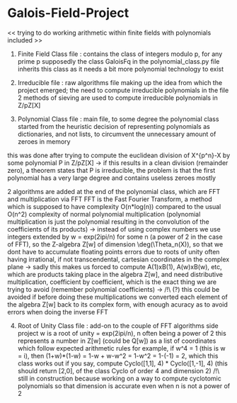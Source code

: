 # Galois-Field-Project
<< trying to do working arithmetic within finite fields with polynomials included >>

1. Finite Field Class file :
  contains the class of integers modulo p, for any prime p supposedly
  the class GaloisFq in the polynomial_class.py file inherits this class as it needs a bit more polynomial technology to exist

2. Irreducible file :
  raw algorithms file making up the idea from which the project emerged; the need to compute irreducible polynomials
  in the file 2 methods of sieving are used to compute irreducible polynomials in Z/pZ[X]

3. Polynomial Class file :
  main file, to some degree
  the polynomial class started from the heuristic decision of representing polynomials as dictionaries, and not lists, to circumvent the unnecessary amount of zeroes in memory
  
  this was done after trying to compute the euclidean division of X^{p^n}-X by some polynomial P in Z/pZ[X]
  -> if this results in a clean division (remainder zero), a theorem states that P is irreducible, the problem is that the first polynomial has a very large degree and contains useless zeroes mostly

  2 algorithms are added at the end of the polynomial class, which are FFT and multiplication via FFT
  FFT is the Fast Fourier Transform, a method which is supposed to have complexity O(n*log(n)) compared to the usual O(n^2) complexity of normal polynomial multiplication
  (polynomial multiplication is just the polynomial resulting in the convolution of the coefficients of its products)
  -> instead of using complex numbers we use integers extended by w = exp(2ipi/n) for some n (a power of 2 in the case of FFT), so the Z-algebra Z[w] of dimension \deg(\Theta_n(X)), so that we dont have to accumulate floating points errors due to roots of unity often having irrational, if not transcendental, cartesian coordinates in the complex plane
  -> sadly this makes us forced to compute A(1)xB(1), A(w)xB(w), etc, which are products taking place in the algebra Z[w], and need distributive multiplication, coefficient by coefficient, which is the exact thing we are trying to avoid (remember polynomial coefficients)
  -> /!\ (?) this could be avoided if before doing these multiplications we converted each element of the algebra Z[w] back to its complex form, with enough acuracy as to avoid errors when doing the inverse FFT

4. Root of Unity Class file :
   add-on to the couple of FFT algorithms side project
   w is a root of unity = exp(2ipi/n), n often being a power of 2
   this represents a number in Z[w] (could be Q[w]) as a list of coordinates which follow expected arithmetic rules
   for example, if w^4 = 1 (this is w = i), then (1+w)*(1-w) = 1-w + w-w^2 = 1-w^2 = 1-(-1) = 2, which this class works out if you say, compute Cyclo([1,1], 4) * Cyclo([1,-1], 4) (this should return [2,0], of the class Cyclo of order 4 and dimension 2)
   /!\ still in construction because working on a way to compute cyclotomic polynomials so that dimension is accurate even when n is not a power of 2
